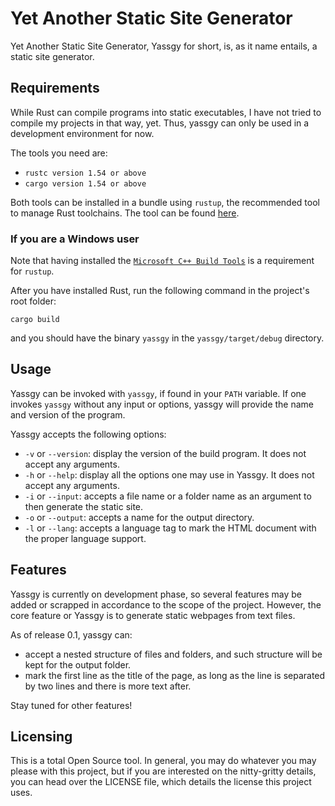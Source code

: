 # Yet Another Static Site Generator

Yet Another Static Site Generator, Yassgy for short, is, as it name entails, a static site generator.

## Requirements

While Rust can compile programs into static executables, I have not tried to compile my projects in
that way, yet. Thus, yassgy can only be used in a development environment for now.

The tools you need are:

- `rustc version 1.54 or above`
- `cargo version 1.54 or above`

Both tools can be installed in a bundle using `rustup`, the recommended tool to manage Rust toolchains.
The tool can be found [here](https://www.rust-lang.org/tools/install).

### If you are a Windows user

Note that having installed the [`Microsoft C++ Build Tools`](https://visualstudio.microsoft.com/visual-cpp-build-tools/)
is a requirement for `rustup`.

After you have installed Rust, run the following command in the project's root folder:

```cargo build```

and you should have the binary `yassgy` in the `yassgy/target/debug` directory.

## Usage

Yassgy can be invoked with `yassgy`, if found in your `PATH` variable. If one invokes `yassgy` without
any input or options, yassgy will provide the name and version of the program.

Yassgy accepts the following options:

* `-v` or `--version`: display the version of the build program. It does not accept any arguments.
* `-h` or `--help`: display all the options one may use in Yassgy. It does not accept any arguments.
* `-i` or `--input`: accepts a file name or a folder name as an argument to then generate the static site.
* `-o` or `--output`: accepts a name for the output directory.
* `-l` or `--lang`: accepts a language tag to mark the HTML document with the proper language support.

## Features

Yassgy is currently on development phase, so several features may be added or scrapped in accordance to
the scope of the project. However, the core feature or Yassgy is to generate static webpages from text files.

As of release 0.1, yassgy can:

  - accept a nested structure of files and folders, and such structure will be kept for the output folder.
  - mark the first line as the title of the page, as long as the line is separated by two lines and
  there is more text after.

Stay tuned for other features!

## Licensing

This is a total Open Source tool. In general, you may do whatever you may please with this project, but
if you are interested on the nitty-gritty details, you can head over the LICENSE file, which details
the license this project uses.
